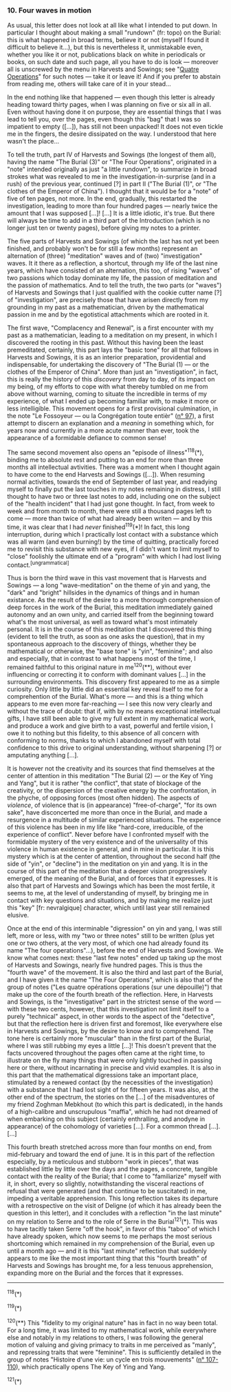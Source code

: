 ### 10. Four waves in motion

As usual, this letter does not look at all like what I intended to put down. In particular I thought about making a small "rundown" (fr: topo) on the Burial: this is what happened in broad terms, believe it or not (myself I found it difficult to believe it...), but this is nevertheless it, unmistakable even, whether you like it or not, publications black on white in periodicals or books, on such date and such page, all you have to do is look &mdash; moreover all is unscrewed by the menu in Harvests and Sowings; see "[Quatre Operations](../table-of-contents.md#part-4)" for such notes &mdash; take it or leave it! And if you prefer to abstain from reading me, others will take care of it in your stead...

In the end nothing like that happened &mdash; even though this letter is already heading toward thirty pages, when I was planning on five or six all in all. Even without having done it on purpose, they are essential things that I was lead to tell you, over the pages, even though this "bag" that I was so impatient to empty ([...]), has still not been unpacked! It does not even tickle me in the fingers, the desire dissipated on the way. I understood that here wasn't the place...

To tell the truth, part IV of Harvests and Sowings (the longest of them all), having the name "The Burial (3)" or "The Four Operations", originated in a "note" intended originally as just "a little rundown", to summarize in broad strokes what was revealed to me in the investigation-in-surprise (and in a rush) of the previous year, continued [?] in part II ("The Burial (1)", or "The clothes of the Emperor of China"). I thought that it would be for a "note" of five of ten pages, not more. In the end, gradually, this restarted the investigation, leading to more than four hundred pages &mdash; nearly twice the amount that I was supposed [...]! [...] It is a little idiotic, it's true. But there will always be time to add in a third part of the Introduction (which is no longer just ten or twenty pages), before giving my notes to a printer.

The five parts of Harvests and Sowings (of which the last has not yet been finished, and probably won't be for still a few months) represent an alternation of (three) "meditation" waves and of (two) "investigation" waves. It it there as a reflection, a shortcut, through my life of the last nine years, which have consisted of an alternation, this too, of rising "waves" of two passions which today dominate my life, the passion of meditation and the passion of mathematics. And to tell the truth, the two parts (or "waves") of Harvests and Sowings that I just qualified with the cookie cutter name [?] of "investigation", are precisely those that have arisen directly from my grounding in my past as a mathematician, driven by the mathematical passion in me and by the egotistical attachments which are rooted in it.

The first wave, "Complacency and Renewal", is a first encounter with my past as a mathematician, leading to a meditation on my present, in which I discovered the rooting in this past. Without this having been the least premeditated, certainly, this part lays the "basic tone" for all that follows in Harvests and Sowings, it is as an interior preparation, providential and indispensable, for undertaking the discovery of "The Burial (1) &mdash; or the clothes of the Emperor of China". More than just an "investigation", in fact, this is really the history of this _discovery_ from day to day, of its impact on my being, of my efforts to cope with what thereby tumbled on me from above without warning, coming to situate the incredible in terms of my experience, of what I ended up becoming familiar with, to make it more or less intelligible. This movement opens for a first provisional culmination, in the note "Le Fossoyeur &mdash; ou la Congrégation toute entièr" ([n&deg; 97](../table-of-contents.md#fossoyeur)), a first attempt to discern an explanation and a _meaning_ in something which, for years now and currently in a more acute manner than ever, took the appearance of a formidable defiance to common sense!

The same second movement also opens an "episode of illness"<sup>118</sup>(&ast;), binding me to absolute rest and putting to an end for more than three months all intellectual avtivities. There was a moment when I thought again to have come to the end Harvests and Sowings ([...]). When resuming normal activities, towards the end of September of last year, and readying myself to finally put the last touches in my notes remaining in distress, I still thought to have two or three last notes to add, including one on the subject of the "health incident" that I had just gone thought. In fact, from week to week and from month to month, there were still a thousand pages left to come &mdash; more than twice of what had already been writen &mdash; and by this time, it was clear that I had _never_ finished<sup>119</sup>(&ast;)! In fact, this long interruption, during which I practically lost contact with a substance which was all warm (and even burning!) by the time of quitting, practically forced me to revisit this substance with new eyes, if I didn't want to limit myself to "close" foolishly the ultimate end of a "program" with which I had lost living contact.<sup>[ungrammatical]</sup>

Thus is born the third wave in this vast movement that is Harvests and Sowings &mdash; a long "wave-meditation" on the theme of yin and yang, the "dark" and "bright" hillsides in the dynamics of things and in human existance. As the result of the desire to a more thorough comprehension of deep forces in the work of the Burial, this meditation immediately gained autonomy and an own unity, and carried itself from the beginning toward what's the most universal, as well as toward what's most intimately personal. It is in the course of this meditation that I discovered this thing (evident to tell the truth, as soon as one asks the question), that in my spontaneous approach to the discovery of things, whether they be mathematical or otherwise, the "base tone" is "yin", "feminine"; and also and especially, that in contrast to what happens most of the time, I remained faithful to this original nature in me<sup>120</sup>(&ast;&ast;), without ever influencing or correcting it to conform with dominant values [...] in the surrounding environments. This discovery first appeared to me as a simple curiosity. Only little by little did an essential key reveal itself to me for a comprehention of the Burial. What's more &mdash; and this is a thing which appears to me even more far-reaching &mdash; I see this now very clearly and without the trace of doubt: that if, with by no means exceptional intellectual gifts, I have still been able to give my full extent in my mathematical work, and produce a work and give birth to a vast, powerful and fertile vision, I owe it to nothing but this fidelity, to this absence of all concern with conforming to norms, thanks to which I abandoned myself with total confidence to this drive to original understanding, without sharpening [?] or amputating anything [...].

It is however not the creativity and its sources that find themselves at the center of attention in this meditation "The Burial (2) &mdash; or the Key of Ying and Yang", but it is rather "the conflict", that state of blockage of the creativity, or the dispersion of the creative energy by the confrontation, in the phyche, of opposing forces (most often hidden). The aspects of _violence_, of violence that is (in appearance) "free-of-charge", "for its own sake", have disconcerted me more than once in the Burial, and made a resurgence in a multitude of similar experienced situations. The experience of this violence has been in my life like "hard-core, irreducible, of the experience of conflict". Never before have I confronted myself with the formidable mystery of the very existence and of the universality of this violence in human existence in general, and in mine in particular. It is this mystery which is at the center of attention, throughout the second half  (the side of "yin", or "decline") in the meditation on yin and yang. It is in the course of this part of the meditation that a deeper vision progressively emerged, of the meaning of the Burial, and of forces that it expresses. It is also that part of Harvests and Sowings which has been the most fertile, it seems to me, at the level of understanding of myself, by bringing me in contact with key questions and situations, and by making me realize just this "key" [fr: nevralgique] character, which until last year still remained elusive.

Once at the end of this interminable "digression" on yin and yang, I was still left, more or less, with my "two or three notes" still to be written (plus yet one or two others, at the very most, of which one had already found its name "The four operations"...), before the end of Harvests and Sowings. We know what comes next: these "last few notes" ended up taking up the most of Harvests and Sowings, nearly five hundred pages. This is thus the "fourth wave" of the movement. It is also the third and last part of the Burial, and I have given it the name "The Four Operations", which is also that of the group of notes ("Les quatre opérations operations (sur une dépouille)") that make up the core of the fourth breath of the reflection. Here, in Harvests and Sowings, is the "investigative" part in the strictest sense of the word &mdash; with these two cents, however, that this investigation not limit itself to a purely "technical" aspect, in other words to the aspect of the "detective", but that the reflection here is driven first and foremost, like everywhere else in Harvests and Sowings, by the desire to know and to comprehend. The tone here is certainly more "muscular" than in the first part of the Burial, where I was still rubbing my eyes a little [...]! This doesn't prevent that the facts uncovered throughout the pages often came at the right time, to illustrate on the fly many things that were only lightly touched in passing here or there, without incarnating in precise and vivid examples. It is also in this part that the mathematical digressions take an important place, stimulated by a renewed contact (by the necessities of the investigation) with a substance that I had lost sight of for fifteen years. It was also, at the other end of the spectrum, the stories on the [...] of the misadventures of my friend Zoghman Mebkhout (to which this part is dedicated), in the hands of a high-calibre and unscrupulous "maffia", which he had not dreamed of when embarking on this subject (certainly enthralling, and anodyne in appearance) of the cohomology of varieties [...]. For a common thread [...]. [...]

This fourth breath stretched across more than four months on end, from mid-february and toward the end of june. It is in this part of the reflection especially,  by a meticulous and stubborn "work in pieces", that was established little by little over the days and the pages, a concrete, tangible contact with the reality of the Burial; that I come to "familiarize" myself with it, in short, every so slightly, notwithstanding the visceral reactions of refusal that were generated (and that continue to be suscitated) in me, impeding a veritable apprehension. This long reflection takes its departure with a retrospective on the visit of Deligne (of which it has already been the question in this letter), and it concludes with a reflection "in the last minute" on my relation to Serre and to the role of Serre in the Burial<sup>121</sup>(&ast;). This was to have tacitly taken Serre "off the hook", in favor of this "taboo" of which I have already spoken, which now seems to me perhaps the most serious shortcoming which remained in my comprehension of the Burial, even up until a month ago &mdash; and it is this "last minute" reflection that suddenly appears to me like the most important thing that this "fourth breath" of Harvests and Sowings has brought me, for a less tenuous apprehension, expanding more on the Burial and the forces that it expresses.

----

<sup>118</sup>(&ast;)

<sup>119</sup>(&ast;)

<sup>120</sup>(&ast;&ast;) This "fidelity to my original nature" has in fact in no way been total. For a long time, it was limited to my mathematical work, while everywhere else and notably in my relations to others, I was following the general motion of valuing and giving primacy to traits in me perceived as "manly", and repressing traits that were "feminine". This is sufficiently detailed in the group of notes "Histoire d'une vie: un cycle en trois mouvements" ([n&deg; 107-110](../table-of-contents.md#histoire-vie)), which practically opens The Key of Ying and Yang.

<sup>121</sup>(&ast;)
